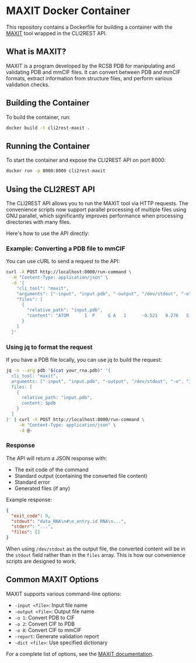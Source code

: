 # MAXIT Docker Container

This repository contains a Dockerfile for building a container with the [MAXIT](https://sw-tools.rcsb.org/apps/MAXIT/) tool wrapped in the CLI2REST API.

## What is MAXIT?

MAXIT is a program developed by the RCSB PDB for manipulating and validating PDB and mmCIF files. It can convert between PDB and mmCIF formats, extract information from structure files, and perform various validation checks.

## Building the Container

To build the container, run:

```bash
docker build -t cli2rest-maxit .
```

## Running the Container

To start the container and expose the CLI2REST API on port 8000:

```bash
docker run -p 8000:8000 cli2rest-maxit
```

## Using the CLI2REST API

The CLI2REST API allows you to run the MAXIT tool via HTTP requests. The convenience scripts now support parallel processing of multiple files using GNU parallel, which significantly improves performance when processing directories with many files.

Here's how to use the API directly:

### Example: Converting a PDB file to mmCIF

You can use cURL to send a request to the API:

```bash
curl -X POST http://localhost:8000/run-command \
  -H "Content-Type: application/json" \
  -d '{
    "cli_tool": "maxit",
    "arguments": ["-input", "input.pdb", "-output", "/dev/stdout", "-o", "1"],
    "files": [
      {
        "relative_path": "input.pdb",
        "content": "ATOM      1  P     G A   1      -0.521   9.276   5.352  1.00  0.00           P  \nATOM      2  OP1   G A   1      -0.880   9.088   6.785  1.00  0.00           O  \nATOM      3  OP2   G A   1      -1.154  10.349   4.548  1.00  0.00           O  \nATOM      4  O5\'   G A   1       1.056   9.358   5.199  1.00  0.00           O  \nATOM      5  C5\'   G A   1       1.849   8.189   5.386  1.00  0.00           C  \nEND"
      }
    ]
  }'
```

### Using jq to format the request

If you have a PDB file locally, you can use jq to build the request:

```bash
jq -n --arg pdb "$(cat your_rna.pdb)" '{
  cli_tool: "maxit",
  arguments: ["-input", "input.pdb", "-output", "/dev/stdout", "-o", "1"],
  files: [
    {
      relative_path: "input.pdb",
      content: $pdb
    }
  ]
}' | curl -X POST http://localhost:8000/run-command \
     -H "Content-Type: application/json" \
     -d @-
```

### Response

The API will return a JSON response with:

- The exit code of the command
- Standard output (containing the converted file content)
- Standard error
- Generated files (if any)

Example response:

```json
{
  "exit_code": 0,
  "stdout": "data_RNA\n#\n_entry.id RNA\n...",
  "stderr": "...",
  "files": []
}
```

When using `/dev/stdout` as the output file, the converted content will be in the `stdout` field rather than in the `files` array. This is how our convenience scripts are designed to work.

## Common MAXIT Options

MAXIT supports various command-line options:

- `-input <file>`: Input file name
- `-output <file>`: Output file name
- `-o 1`: Convert PDB to CIF
- `-o 2`: Convert CIF to PDB
- `-o 8`: Convert CIF to mmCIF
- `-report`: Generate validation report
- `-dict <file>`: Use specified dictionary

For a complete list of options, see the [MAXIT documentation](https://sw-tools.rcsb.org/apps/MAXIT/).
